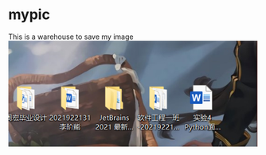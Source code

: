 # mypic
This is a warehouse to save my image
![image-20220519211135825](https://raw.githubusercontent.com/jiexiongLeslie/mypic/main/img/image-20220519211135825.png)

